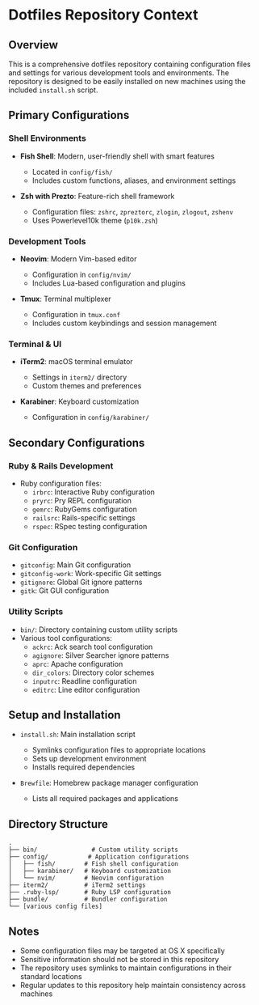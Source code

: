 # Dotfiles Repository Context

## Overview
This is a comprehensive dotfiles repository containing configuration files and settings for various development tools and environments. The repository is designed to be easily installed on new machines using the included `install.sh` script.

## Primary Configurations

### Shell Environments
- **Fish Shell**: Modern, user-friendly shell with smart features
  - Located in `config/fish/`
  - Includes custom functions, aliases, and environment settings

- **Zsh with Prezto**: Feature-rich shell framework
  - Configuration files: `zshrc`, `zpreztorc`, `zlogin`, `zlogout`, `zshenv`
  - Uses Powerlevel10k theme (`p10k.zsh`)

### Development Tools
- **Neovim**: Modern Vim-based editor
  - Configuration in `config/nvim/`
  - Includes Lua-based configuration and plugins

- **Tmux**: Terminal multiplexer
  - Configuration in `tmux.conf`
  - Includes custom keybindings and session management

### Terminal & UI
- **iTerm2**: macOS terminal emulator
  - Settings in `iterm2/` directory
  - Custom themes and preferences

- **Karabiner**: Keyboard customization
  - Configuration in `config/karabiner/`

## Secondary Configurations

### Ruby & Rails Development
- Ruby configuration files:
  - `irbrc`: Interactive Ruby configuration
  - `pryrc`: Pry REPL configuration
  - `gemrc`: RubyGems configuration
  - `railsrc`: Rails-specific settings
  - `rspec`: RSpec testing configuration

### Git Configuration
- `gitconfig`: Main Git configuration
- `gitconfig-work`: Work-specific Git settings
- `gitignore`: Global Git ignore patterns
- `gitk`: Git GUI configuration

### Utility Scripts
- `bin/`: Directory containing custom utility scripts
- Various tool configurations:
  - `ackrc`: Ack search tool configuration
  - `agignore`: Silver Searcher ignore patterns
  - `aprc`: Apache configuration
  - `dir_colors`: Directory color schemes
  - `inputrc`: Readline configuration
  - `editrc`: Line editor configuration

## Setup and Installation
- `install.sh`: Main installation script
  - Symlinks configuration files to appropriate locations
  - Sets up development environment
  - Installs required dependencies

- `Brewfile`: Homebrew package manager configuration
  - Lists all required packages and applications

## Directory Structure
```
.
├── bin/               # Custom utility scripts
├── config/           # Application configurations
│   ├── fish/        # Fish shell configuration
│   ├── karabiner/   # Keyboard customization
│   └── nvim/        # Neovim configuration
├── iterm2/          # iTerm2 settings
├── .ruby-lsp/       # Ruby LSP configuration
├── bundle/          # Bundler configuration
└── [various config files]
```

## Notes
- Some configuration files may be targeted at OS X specifically
- Sensitive information should not be stored in this repository
- The repository uses symlinks to maintain configurations in their standard locations
- Regular updates to this repository help maintain consistency across machines 